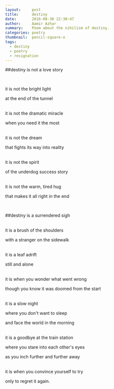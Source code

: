 ```yaml
---
layout:     post
title:      destiny
date:       2016-08-30 22:30:47
author:     Aamir Azhar
summary:    Poem about the nihilism of destiny.
categories: poetry
thumbnail:  pencil-square-o
tags:
  - destiny
  - poetry
  - resignation
---
```

##destiny is not a love story

<br>

it is not the bright light

at the end of the tunnel

<br>
it is not the dramatic miracle

when you need it the most

<br>
it is not the dream

that fights its way into reality

<br>
it is not the spirit

of the underdog success story

<br>
it is not the warm, tired hug

that makes it all right in the end

<br>

##destiny is a surrendered sigh

<br>
it is a brush of the shoulders

with a stranger on the sidewalk

<br>
it is a leaf adrift

still and alone

<br>
it is when you wonder what went wrong

though you know it was doomed from the start

<br>
it is a slow night

where you don't want to sleep

and face the world in the morning

<br>
it is a goodbye at the train station

where you stare into each other's eyes

as you inch further and further away

<br>
it is when you convince yourself to try

only to regret it again.
